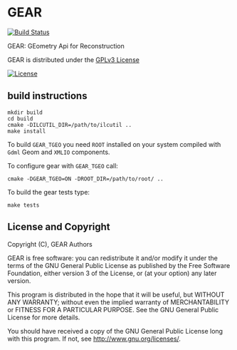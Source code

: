 # GEAR
[![Build Status](https://travis-ci.org/iLCSoft/GEAR.svg?branch=master)](https://travis-ci.org/iLCSoft/GEAR)

GEAR: GEometry Api for Reconstruction 

GEAR is distributed under the [GPLv3 License](http://www.gnu.org/licenses/gpl-3.0.en.html)

[![License](https://www.gnu.org/graphics/gplv3-127x51.png)](https://www.gnu.org/licenses/gpl-3.0.en.html)

## build instructions

```
mkdir build
cd build
cmake -DILCUTIL_DIR=/path/to/ilcutil ..
make install
```

To build `GEAR_TGEO` you need `ROOT` installed on your
system compiled with `Gdml` Geom and `XMLIO` components.

To configure gear with `GEAR_TGEO` call:
```
cmake -DGEAR_TGEO=ON -DROOT_DIR=/path/to/root/ ..
```

To build the gear tests type:
```
make tests
```

## License and Copyright
Copyright (C), GEAR Authors

GEAR is free software: you can redistribute it and/or modify it under the terms of the GNU General Public License as published by the Free Software Foundation, either version 3 of the License, or (at your option) any later version.

This program is distributed in the hope that it will be useful, but WITHOUT ANY WARRANTY; without even the implied warranty of MERCHANTABILITY or FITNESS FOR A PARTICULAR PURPOSE.  See the GNU General Public License for more details.

You should have received a copy of the GNU General Public License long with this program.  If not, see <http://www.gnu.org/licenses/>.
